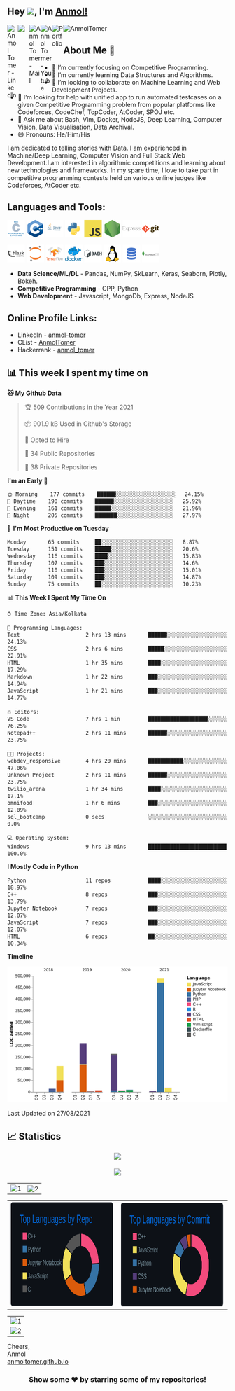 ## Hey <img src="https://github.com/TheDudeThatCode/TheDudeThatCode/blob/master/Assets/Hi.gif" width="29px">, I'm [Anmol!](https://anmoltomer.github.io/) 
<a href="https://www.linkedin.com/in/anmol-tomer/">
  <img align="left" alt="Anmol Tomer - LinkedIn" width="24px" src="https://cdn.jsdelivr.net/npm/simple-icons@v3/icons/linkedin.svg"/>
</a>

<a href="https://twitter.com/anmol_tomer_cc">
  <img align="left" width="26px" src="https://cdn.jsdelivr.net/npm/simple-icons@v3/icons/twitter.svg" />
</a>

<a href="mailto:anmol3540@gmail.com">
  <img align="left" alt="Anmol Tomer - Mail" width="26px" src="https://img.icons8.com/ios-glyphs/30/000000/new-post.png"/>
</a>
<a href="https://www.youtube.com/c/CosmicCommander">
  <img align="left" alt="Anmol Tomer - Youtube" width="26px" src="https://cdn.jsdelivr.net/npm/simple-icons@v3/icons/youtube.svg"/>
</a>

<a href="https://anmoltomer.github.io/">
  <img align="left" alt="Portfolio" width="26px" src="https://cdn.jsdelivr.net/npm/simple-icons@v3/icons/nucleo.svg"/>
</a>

<img src="https://komarev.com/ghpvc/?username=AnmolTomer" alt="AnmolTomer"/>

## About Me 🚀

- 🔭 I’m currently focusing on Competitive Programming.
- 🌱 I’m currently learning Data Structures and Algorithms.
- 👯 I’m looking to collaborate on Machine Learning and Web Development Projects.
- 🤔 I’m looking for help with unified app to run automated testcases on a given Competitive Programming problem from popular platforms like Codeforces, CodeChef, TopCoder, AtCoder, SPOJ etc.
- 💬 Ask me about Bash, Vim, Docker, NodeJS, Deep Learning, Computer Vision, Data Visualisation, Data Archival.
- 😄 Pronouns: He/Him/His
<!-- - 📫 How to reach me: https://anmoltomer.github.io/ -->


I am dedicated to telling stories with Data. I am experienced in Machine/Deep Learning, Computer Vision and Full Stack Web Development.I am interested in algorithmic competitions and learning about new technologies and frameworks. In my spare time, I love to take part in competitive programming contests held on various online judges like Codeforces, AtCoder etc.

## **Languages and Tools:**  

<!-- <code><img height="20" src="https://raw.githubusercontent.com/github/explore/80688e429a7d4ef2fca1e82350fe8e3517d3494d/topics/android/android.png"></code> -->
<code><img height="40" src="https://raw.githubusercontent.com/github/explore/80688e429a7d4ef2fca1e82350fe8e3517d3494d/topics/c/c.png"></code>
<code><img height="40" src="https://raw.githubusercontent.com/github/explore/80688e429a7d4ef2fca1e82350fe8e3517d3494d/topics/cpp/cpp.png"></code>
<code><img height="40" src="https://raw.githubusercontent.com/github/explore/80688e429a7d4ef2fca1e82350fe8e3517d3494d/topics/java/java.png"></code>
<code><img height="40" src="https://raw.githubusercontent.com/github/explore/80688e429a7d4ef2fca1e82350fe8e3517d3494d/topics/python/python.png"></code>
<code><img height="40" src="https://raw.githubusercontent.com/github/explore/80688e429a7d4ef2fca1e82350fe8e3517d3494d/topics/javascript/javascript.png"></code>
<code><img height="40" src="https://raw.githubusercontent.com/github/explore/80688e429a7d4ef2fca1e82350fe8e3517d3494d/topics/nodejs/nodejs.png"></code>
<code><img height="40" src="https://raw.githubusercontent.com/github/explore/80688e429a7d4ef2fca1e82350fe8e3517d3494d/topics/express/express.png"></code>
<code><img height="40" src="https://raw.githubusercontent.com/github/explore/80688e429a7d4ef2fca1e82350fe8e3517d3494d/topics/git/git.png"></code>
<br />

<code><img height="40" src="https://raw.githubusercontent.com/github/explore/80688e429a7d4ef2fca1e82350fe8e3517d3494d/topics/flask/flask.png"></code>
<code><img height="40" src="https://raw.githubusercontent.com/github/explore/80688e429a7d4ef2fca1e82350fe8e3517d3494d/topics/jupyter-notebook/jupyter-notebook.png"></code>
<code><img height="40" src="https://raw.githubusercontent.com/github/explore/80688e429a7d4ef2fca1e82350fe8e3517d3494d/topics/tensorflow/tensorflow.png"></code>
<code><img height="40" src="https://raw.githubusercontent.com/github/explore/80688e429a7d4ef2fca1e82350fe8e3517d3494d/topics/docker/docker.png"></code>
<code><img height="40" src="https://raw.githubusercontent.com/github/explore/80688e429a7d4ef2fca1e82350fe8e3517d3494d/topics/bash/bash.png"></code>
<code><img height="40" src="https://raw.githubusercontent.com/github/explore/80688e429a7d4ef2fca1e82350fe8e3517d3494d/topics/linux/linux.png"></code>
<code><img height="40" src="https://raw.githubusercontent.com/github/explore/80688e429a7d4ef2fca1e82350fe8e3517d3494d/topics/sql/sql.png"></code>
<code><img height="40" src="https://raw.githubusercontent.com/github/explore/80688e429a7d4ef2fca1e82350fe8e3517d3494d/topics/mongodb/mongodb.png"></code>



<!-- <code><img height="20" src="https://raw.githubusercontent.com/github/explore/80688e429a7d4ef2fca1e82350fe8e3517d3494d/topics/csharp/csharp.png"></code> -->
- **Data Science/ML/DL** - Pandas, NumPy, SkLearn, Keras, Seaborn, Plotly, Bokeh.
- **Competitive Programming** - CPP, Python
- **Web Development** - Javascript, MongoDb, Express, NodeJS

## **Online Profile Links:**

- LinkedIn - [anmol-tomer](https://www.linkedin.com/in/anmol-tomer/)
- CList - [AnmolTomer](https://clist.by/coder/anmoltomer/)
- Hackerrank - [anmol_tomer](https://www.hackerrank.com/anmol_tomer)

## 📊 **This week I spent my time on** 

<!--START_SECTION:waka-->
**🐱 My Github Data** 

> 🏆 509 Contributions in the Year 2021
 > 
> 📦 901.9 kB Used in Github's Storage 
 > 
> 💼 Opted to Hire
 > 
> 📜 34 Public Repositories 
 > 
> 🔑 38 Private Repositories  
 > 
**I'm an Early 🐤** 

```text
🌞 Morning    177 commits    ██████░░░░░░░░░░░░░░░░░░░   24.15% 
🌆 Daytime    190 commits    ██████░░░░░░░░░░░░░░░░░░░   25.92% 
🌃 Evening    161 commits    █████░░░░░░░░░░░░░░░░░░░░   21.96% 
🌙 Night      205 commits    ███████░░░░░░░░░░░░░░░░░░   27.97%

```
📅 **I'm Most Productive on Tuesday** 

```text
Monday       65 commits     ██░░░░░░░░░░░░░░░░░░░░░░░   8.87% 
Tuesday      151 commits    █████░░░░░░░░░░░░░░░░░░░░   20.6% 
Wednesday    116 commits    ████░░░░░░░░░░░░░░░░░░░░░   15.83% 
Thursday     107 commits    ███░░░░░░░░░░░░░░░░░░░░░░   14.6% 
Friday       110 commits    ███░░░░░░░░░░░░░░░░░░░░░░   15.01% 
Saturday     109 commits    ███░░░░░░░░░░░░░░░░░░░░░░   14.87% 
Sunday       75 commits     ██░░░░░░░░░░░░░░░░░░░░░░░   10.23%

```


📊 **This Week I Spent My Time On** 

```text
⌚︎ Time Zone: Asia/Kolkata

💬 Programming Languages: 
Text                     2 hrs 13 mins       ██████░░░░░░░░░░░░░░░░░░░   24.13% 
CSS                      2 hrs 6 mins        █████░░░░░░░░░░░░░░░░░░░░   22.91% 
HTML                     1 hr 35 mins        ████░░░░░░░░░░░░░░░░░░░░░   17.29% 
Markdown                 1 hr 22 mins        ███░░░░░░░░░░░░░░░░░░░░░░   14.94% 
JavaScript               1 hr 21 mins        ███░░░░░░░░░░░░░░░░░░░░░░   14.77%

🔥 Editors: 
VS Code                  7 hrs 1 min         ███████████████████░░░░░░   76.25% 
Notepad++                2 hrs 11 mins       ██████░░░░░░░░░░░░░░░░░░░   23.75%

🐱‍💻 Projects: 
webdev_responsive        4 hrs 20 mins       ███████████░░░░░░░░░░░░░░   47.06% 
Unknown Project          2 hrs 11 mins       ██████░░░░░░░░░░░░░░░░░░░   23.75% 
twilio_arena             1 hr 34 mins        ████░░░░░░░░░░░░░░░░░░░░░   17.1% 
omnifood                 1 hr 6 mins         ███░░░░░░░░░░░░░░░░░░░░░░   12.09% 
sql_bootcamp             0 secs              ░░░░░░░░░░░░░░░░░░░░░░░░░   0.0%

💻 Operating System: 
Windows                  9 hrs 13 mins       █████████████████████████   100.0%

```

**I Mostly Code in Python** 

```text
Python                   11 repos            ████░░░░░░░░░░░░░░░░░░░░░   18.97% 
C++                      8 repos             ███░░░░░░░░░░░░░░░░░░░░░░   13.79% 
Jupyter Notebook         7 repos             ███░░░░░░░░░░░░░░░░░░░░░░   12.07% 
JavaScript               7 repos             ███░░░░░░░░░░░░░░░░░░░░░░   12.07% 
HTML                     6 repos             ██░░░░░░░░░░░░░░░░░░░░░░░   10.34%

```


**Timeline**

![Chart not found](https://raw.githubusercontent.com/AnmolTomer/AnmolTomer/master/charts/bar_graph.png) 


 Last Updated on 27/08/2021
<!--END_SECTION:waka-->


## 📈 Statistics
<p align="center">
<img src="https://github-profile-trophy.vercel.app/?username=AnmolTomer&theme=darkhub">
<br><br>
<img src="https://github-readme-streak-stats.herokuapp.com/?user=AnmolTomer&theme=merko">
</p>
<table>
  <tr>
    <td><img src="https://github-readme-stats.vercel.app/api?username=AnmolTomer&theme=chartreuse-dark&show_icons=true&include_all_commits=true&count_private=true"  display=block width=100% height=auto alt="1"></td>
    <td><img src="https://github-readme-stats.vercel.app/api/top-langs/?username=AnmolTomer&theme=chartreuse-dark&layout=compact&hide=Jupyter%20Notebook"  display=block height=190 align="center" alt="2"></td>
   </tr>
</table>

<!--  CUSTOM FROM PROFILE SUMMARY CARD-->
<table>
  <tr>
    <td><img src="https://raw.githubusercontent.com/AnmolTomer/ProfileSummaryCard/master/profile-summary-card-output/github_dark/1-repos-per-language.svg"  display=block width=100% height=240 alt="1"></td>
    <td><img src="https://raw.githubusercontent.com/AnmolTomer/ProfileSummaryCard/master/profile-summary-card-output/github_dark/2-most-commit-language.svg"  display=block height=240 width=100% align="center" alt="2"></td>
   </tr>
</table>
<!--  CUSTOM FROM PROFILE SUMMARY CARD ENDS-->

<table cellpadding="8" cellspacing="8">
  <tr>
    <td><img src="https://github-profile-summary-cards.vercel.app/api/cards/profile-details?username=AnmolTomer&theme=solarized_dark"  display=block width=100% height=auto alt="1"></td>
   </tr>
   <tr>
      <td><img src="https://activity-graph.herokuapp.com/graph?username=AnmolTomer&bg_color=073642&color=1ced8c&line=006400&point=27d6a7&area=true" display=block width=100% height=auto alt="2"></td>
  </td>
  </tr>
</table>


Cheers,<br />
Anmol<br />
[anmoltomer.github.io](https://anmoltomer.github.io)

<div align="center">

### Show some ❤️ by starring some of my repositories!

</div>
